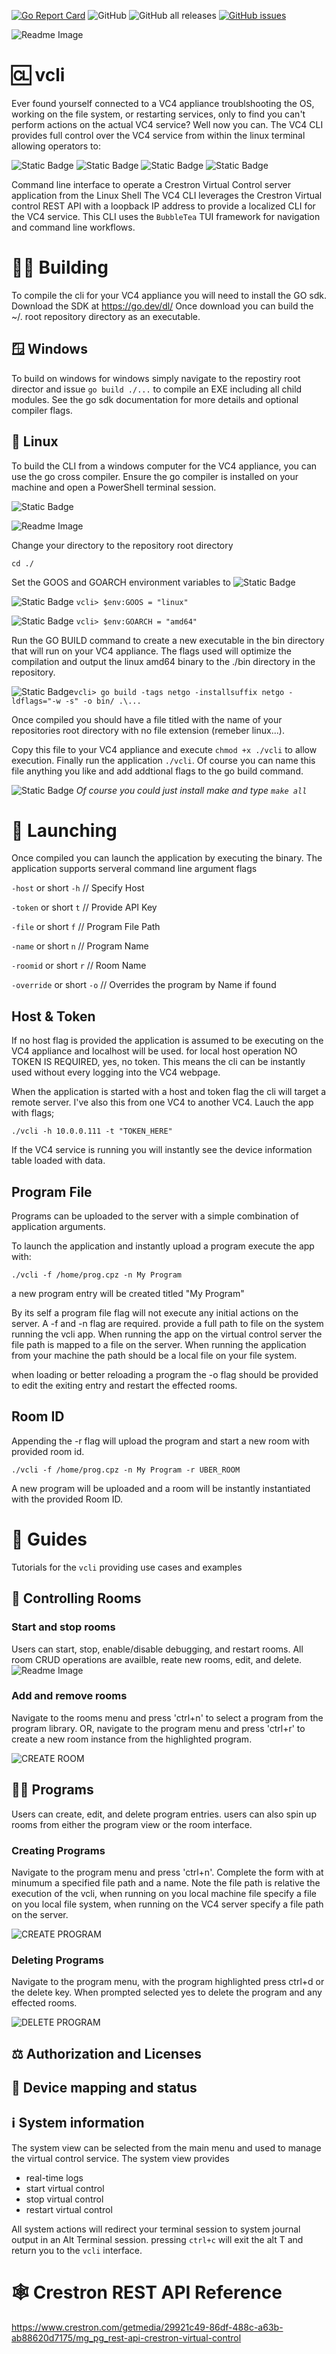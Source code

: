 [![Go Report Card](https://goreportcard.com/badge/github.com/ewilliams0305/offshoot?style=flat-square)](https://goreportcard.com/report/github.com/ewilliams0305/vcli)
![GitHub](https://img.shields.io/github/license/ewilliams0305/vcli) 
![GitHub all releases](https://img.shields.io/github/downloads/ewilliams0305/vcli/total) 
[![GitHub issues](https://img.shields.io/github/issues/ewilliams0305/vcli)](https://github.com/ewilliams0305/vcli/issues)

![Readme Image](./docs/info.gif)

# 🆑 vcli
Ever found yourself connected to a VC4 appliance troublshooting the OS, working on the file system,
or restarting services, only to find you can't perform actions on the actual VC4 service? Well now you can. 
The VC4 CLI provides full control over the VC4 service from within the linux terminal allowing operators to:

![Static Badge](https://img.shields.io/badge/LOAD-PROGRAMS-blue)
![Static Badge](https://img.shields.io/badge/CREATE-ROOMS-green)
![Static Badge](https://img.shields.io/badge/RESET-ROOMS-yellow)
![Static Badge](https://img.shields.io/badge/VIEW-STATUS-red)

Command line interface to operate a Crestron Virtual Control server application from the Linux Shell
The VC4 CLI leverages the Crestron Virtual control REST API with a loopback IP address 
to provide a localized CLI for the VC4 service. This CLI 
uses the `BubbleTea` TUI framework for navigation and command line workflows. 

# 👷‍♂️ Building 
To compile the cli for your VC4 appliance you will need to install
the GO sdk. Download the SDK at https://go.dev/dl/ Once download you can build the ~/. root repository directory as an executable. 

## 🪟 Windows
To build on windows for windows simply navigate to the repostiry root director and issue `go build ./...` to compile an EXE including all child modules.  See the go sdk documentation for more details and optional compiler flags.

## 🐧 Linux
To build the CLI from a windows computer for the VC4 appliance, you can use the go cross compiler.  Ensure the go compiler is installed on your machine and open a PowerShell terminal session.

![Static Badge](https://img.shields.io/badge/POWER-SHELL-yellow)

![Readme Image](./docs/ps_build.png)

Change your directory to the repository root directory

`cd ./`

Set the GOOS and GOARCH environment variables to ![Static Badge](https://img.shields.io/badge/LINUX-AMD64-red)

![Static Badge](https://img.shields.io/badge/GOOS-yellow) `vcli> $env:GOOS = "linux"`

![Static Badge](https://img.shields.io/badge/GOARCH-yellow) `vcli> $env:GOARCH = "amd64"`

Run the GO BUILD command to create a new executable in the bin directory that will run on your VC4 appliance. 
The flags used will optimize the compilation and output the linux amd64 binary to the ./bin directory in the repository. 

![Static Badge](https://img.shields.io/badge/GO-BUILD-red)`vcli> go build -tags netgo -installsuffix netgo -ldflags="-w -s" -o bin/ .\...`

Once compiled you should have a file titled with the name of your repositories root directory with no file extension (remeber linux...).

Copy this file to your VC4 appliance and execute `chmod +x ./vcli` to allow execution.  Finally run the application `./vcli`.  Of course you can name this file anything you like and add addtional flags to the go build command.

![Static Badge](https://img.shields.io/badge/MAKE-ALL-red) *Of course you could just install make and type `make all`*

# 🚀 Launching
Once compiled you can launch the application by executing the binary. 
The application supports serveral command line argument flags

`-host` or short `-h`  // Specify Host

`-token` or short `t`  // Provide API Key

`-file` or short `f`   // Program File Path

`-name` or short `n`   // Program Name

`-roomid` or short `r` // Room Name

`-override` or short `-o` // Overrides the program by Name if found

## Host & Token
If no host flag is provided the application is assumed to be executing on the VC4 appliance and localhost will be used. 
for local host operation NO TOKEN IS REQUIRED, yes, no token. This means the cli can be instantly used without every logging into
the VC4 webpage. 

When the application is started with a host and token flag the cli will target a remote server. I've also 
this from one VC4 to another VC4. Lauch the app with flags;

`./vcli -h 10.0.0.111 -t "TOKEN_HERE"`

If the VC4 service is running you will instantly see the device information table loaded with data. 

## Program File

Programs can be uploaded to the server with a simple combination of application arguments. 
 
To launch the application and instantly upload a program execute the app with:

`./vcli -f /home/prog.cpz -n My Program`

a new program entry will be created titled "My Program"

By its self a program file flag will not execute any initial actions on the server. 
A -f and -n flag are required. provide a full path to file on the system running the vcli app. 
When running the app on the virtual control server the file path is mapped to a file on the server. 
When running the application from your machine the path should be a local file on your file system. 

when loading or better reloading a program the -o flag should be provided to edit the exiting entry and restart the effected rooms. 

## Room ID

Appending the -r flag will upload the program and start a new room with provided room id. 

`./vcli -f /home/prog.cpz -n My Program -r UBER_ROOM`

A new program will be uploaded and a room will be instantly instantiated with the provided Room ID. 


# 🦮 Guides
Tutorials for the `vcli` providing use cases and examples 

## 🚻 Controlling Rooms

### Start and stop rooms
Users can start, stop, enable/disable debugging, and restart rooms.  All room CRUD operations are availble, reate new rooms, edit, and delete. 
![Readme Image](./docs/rooms.gif)

### Add and remove rooms
Navigate to the rooms menu and press 'ctrl+n' to select a program from the program library.  OR, navigate to the program menu and press 'ctrl+r' to create a new room instance from the highlighted program.

![CREATE ROOM](./docs/add_room.gif)

## 🧑‍💻 Programs
Users can create, edit, and delete program entries. users can also spin up rooms from either the program view or the room interface. 

### Creating Programs
Navigate to the program menu and press 'ctrl+n'.  Complete the form with at minumum a specified file path and a name.  Note the file path is relative the execution of the vcli, when running on you local machine file specify a file on you local file system, when running on the VC4 server specify a file path on the server.

![CREATE PROGRAM](./docs/add_prog.gif)

### Deleting Programs

Navigate to the program menu, with the program highlighted press ctrl+d or the delete key.  When prompted selected yes to delete the program and any effected rooms.

![DELETE PROGRAM](./docs/del_prog.gif)

## ⚖️ Authorization and Licenses

## 📲 Device mapping and status

## ℹ️ System information 

The system view can be selected from the main menu and used to manage the 
virtual control service. The system view provides 

- real-time logs
- start virtual control
- stop virtual control
- restart virtual control

All system actions will redirect your terminal session to system journal output in an Alt Terminal session. 
pressing `ctrl+c` will exit the alt T and return you to the `vcli` interface. 

# 🕸️ Crestron REST API Reference 
https://www.crestron.com/getmedia/29921c49-86df-488c-a63b-ab88620d7175/mg_pg_rest-api-crestron-virtual-control


